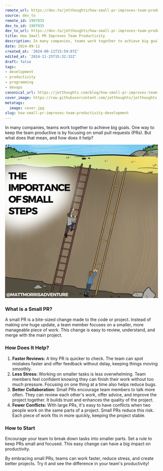 ```yaml
---
remote_url: https://dev.to/jetthoughts/how-small-pr-improves-team-productivity-25g
source: dev_to
remote_id: 1997035
dev_to_id: 1997035
dev_to_url: https://dev.to/jetthoughts/how-small-pr-improves-team-productivity-25g
title: How Small PR Improves Team Productivity
description: In many companies, teams work together to achieve big goals. One way to keep the team productive is...
date: 2024-09-11
created_at: '2024-09-11T15:59:07Z'
edited_at: '2024-11-25T15:32:32Z'
draft: false
tags:
- development
- productivity
- programming
- devops
canonical_url: https://jetthoughts.com/blog/how-small-pr-improves-team-productivity-development/
cover_image: https://raw.githubusercontent.com/jetthoughts/jetthoughts.github.io/master/content/blog/how-small-pr-improves-team-productivity-development/cover.jpg
metatags:
  image: cover.jpg
slug: how-small-pr-improves-team-productivity-development
---
```

In many companies, teams work together to achieve big goals. One way to keep the team productive is by focusing on small pull requests (PRs). But what does that mean, and how does it help?

![Image description](file_0.jpg)

### What is a Small PR?

A small PR is a bite-sized change made to the code or project. Instead of making one huge update, a team member focuses on a smaller, more manageable piece of work. This change is easy to review, understand, and merge with the main project.

### How Does It Help?

1.  **Faster Reviews:** A tiny PR is quicker to check. The team can spot mistakes faster and offer feedback without delay, keeping things moving smoothly.
2.  **Less Stress:** Working on smaller tasks is less overwhelming. Team members feel confident knowing they can finish their work without too much pressure. Focusing on one thing at a time also helps reduce bugs.
3.  **Better Collaboration:** Small PRs encourage team members to talk more often. They can review each other's work, offer advice, and improve the project together. It builds trust and enhances the quality of the project.
4.  **Fewer Conflicts:** With large PRs, it's easy to have conflicts when two people work on the same parts of a project. Small PRs reduce this risk. Each piece of work fits in more quickly, keeping the project stable.

### How to Start

Encourage your team to break down tasks into smaller parts. Set a rule to keep PRs small and focused. This easy change can have a big impact on productivity.

By embracing small PRs, teams can work faster, reduce stress, and create better projects. Try it and see the difference in your team's productivity!
